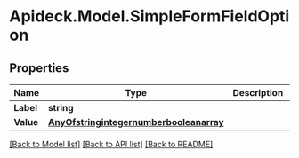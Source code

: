 # Apideck.Model.SimpleFormFieldOption

## Properties

Name | Type | Description | Notes
------------ | ------------- | ------------- | -------------
**Label** | **string** |  | [optional] 
**Value** | [**AnyOfstringintegernumberbooleanarray**](AnyOfstringintegernumberbooleanarray.md) |  | [optional] 

[[Back to Model list]](../README.md#documentation-for-models) [[Back to API list]](../README.md#documentation-for-api-endpoints) [[Back to README]](../README.md)

